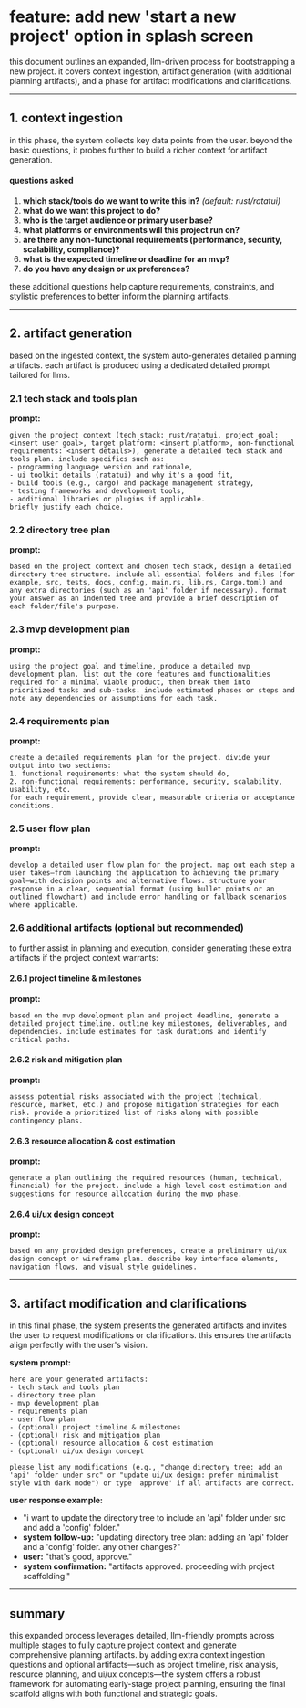 
# feature: add new 'start a new project' option in splash screen

this document outlines an expanded, llm-driven process for bootstrapping a new project. it covers context ingestion, artifact generation (with additional planning artifacts), and a phase for artifact modifications and clarifications.

---

## 1. context ingestion

in this phase, the system collects key data points from the user. beyond the basic questions, it probes further to build a richer context for artifact generation.

#### questions asked
1. **which stack/tools do we want to write this in?**
   *(default: rust/ratatui)*
2. **what do we want this project to do?**
3. **who is the target audience or primary user base?**
4. **what platforms or environments will this project run on?**
5. **are there any non-functional requirements (performance, security, scalability, compliance)?**
6. **what is the expected timeline or deadline for an mvp?**
7. **do you have any design or ux preferences?**

these additional questions help capture requirements, constraints, and stylistic preferences to better inform the planning artifacts.

---

## 2. artifact generation

based on the ingested context, the system auto-generates detailed planning artifacts. each artifact is produced using a dedicated detailed prompt tailored for llms.

### 2.1 tech stack and tools plan
**prompt:**
```
given the project context (tech stack: rust/ratatui, project goal: <insert user goal>, target platform: <insert platform>, non-functional requirements: <insert details>), generate a detailed tech stack and tools plan. include specifics such as:
- programming language version and rationale,
- ui toolkit details (ratatui) and why it's a good fit,
- build tools (e.g., cargo) and package management strategy,
- testing frameworks and development tools,
- additional libraries or plugins if applicable.
briefly justify each choice.
```

### 2.2 directory tree plan
**prompt:**
```
based on the project context and chosen tech stack, design a detailed directory tree structure. include all essential folders and files (for example, src, tests, docs, config, main.rs, lib.rs, Cargo.toml) and any extra directories (such as an 'api' folder if necessary). format your answer as an indented tree and provide a brief description of each folder/file's purpose.
```

### 2.3 mvp development plan
**prompt:**
```
using the project goal and timeline, produce a detailed mvp development plan. list out the core features and functionalities required for a minimal viable product, then break them into prioritized tasks and sub-tasks. include estimated phases or steps and note any dependencies or assumptions for each task.
```

### 2.4 requirements plan
**prompt:**
```
create a detailed requirements plan for the project. divide your output into two sections:
1. functional requirements: what the system should do,
2. non-functional requirements: performance, security, scalability, usability, etc.
for each requirement, provide clear, measurable criteria or acceptance conditions.
```

### 2.5 user flow plan
**prompt:**
```
develop a detailed user flow plan for the project. map out each step a user takes—from launching the application to achieving the primary goal—with decision points and alternative flows. structure your response in a clear, sequential format (using bullet points or an outlined flowchart) and include error handling or fallback scenarios where applicable.
```

### 2.6 additional artifacts (optional but recommended)
to further assist in planning and execution, consider generating these extra artifacts if the project context warrants:

#### 2.6.1 project timeline & milestones
**prompt:**
```
based on the mvp development plan and project deadline, generate a detailed project timeline. outline key milestones, deliverables, and dependencies. include estimates for task durations and identify critical paths.
```

#### 2.6.2 risk and mitigation plan
**prompt:**
```
assess potential risks associated with the project (technical, resource, market, etc.) and propose mitigation strategies for each risk. provide a prioritized list of risks along with possible contingency plans.
```

#### 2.6.3 resource allocation & cost estimation
**prompt:**
```
generate a plan outlining the required resources (human, technical, financial) for the project. include a high-level cost estimation and suggestions for resource allocation during the mvp phase.
```

#### 2.6.4 ui/ux design concept
**prompt:**
```
based on any provided design preferences, create a preliminary ui/ux design concept or wireframe plan. describe key interface elements, navigation flows, and visual style guidelines.
```

---

## 3. artifact modification and clarifications

in this final phase, the system presents the generated artifacts and invites the user to request modifications or clarifications. this ensures the artifacts align perfectly with the user's vision.

**system prompt:**
```
here are your generated artifacts:
- tech stack and tools plan
- directory tree plan
- mvp development plan
- requirements plan
- user flow plan
- (optional) project timeline & milestones
- (optional) risk and mitigation plan
- (optional) resource allocation & cost estimation
- (optional) ui/ux design concept

please list any modifications (e.g., "change directory tree: add an 'api' folder under src" or "update ui/ux design: prefer minimalist style with dark mode") or type 'approve' if all artifacts are correct.
```

**user response example:**
- "i want to update the directory tree to include an 'api' folder under src and add a 'config' folder."
- **system follow-up:** "updating directory tree plan: adding an 'api' folder and a 'config' folder. any other changes?"
- **user:** "that's good, approve."
- **system confirmation:** "artifacts approved. proceeding with project scaffolding."

---

## summary

this expanded process leverages detailed, llm-friendly prompts across multiple stages to fully capture project context and generate comprehensive planning artifacts. by adding extra context ingestion questions and optional artifacts—such as project timeline, risk analysis, resource planning, and ui/ux concepts—the system offers a robust framework for automating early-stage project planning, ensuring the final scaffold aligns with both functional and strategic goals.
